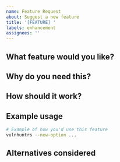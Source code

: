 ```yaml
---
name: Feature Request
about: Suggest a new feature
title: '[FEATURE] '
labels: enhancement
assignees: ''
---
```


## What feature would you like?
<!-- Brief description of the feature -->

## Why do you need this?
<!-- What problem does this solve? -->

## How should it work?
<!-- Describe the expected behavior -->

## Example usage
```bash
# Example of how you'd use this feature
vulnhuntrs --new-option ...
```

## Alternatives considered
<!-- Any other approaches you've thought about? -->